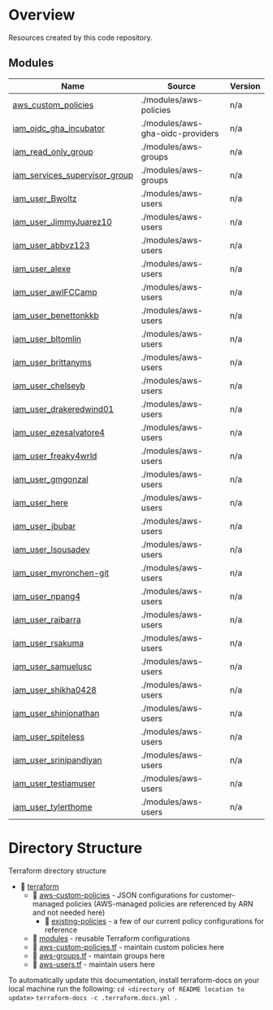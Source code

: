 <!-- BEGIN_TF_DOCS -->
# Overview
Resources created by this code repository.


## Modules

| Name | Source | Version |
|------|--------|---------|
| <a name="module_aws_custom_policies"></a> [aws\_custom\_policies](#module\_aws\_custom\_policies) | ./modules/aws-policies | n/a |
| <a name="module_iam_oidc_gha_incubator"></a> [iam\_oidc\_gha\_incubator](#module\_iam\_oidc\_gha\_incubator) | ./modules/aws-gha-oidc-providers | n/a |
| <a name="module_iam_read_only_group"></a> [iam\_read\_only\_group](#module\_iam\_read\_only\_group) | ./modules/aws-groups | n/a |
| <a name="module_iam_services_supervisor_group"></a> [iam\_services\_supervisor\_group](#module\_iam\_services\_supervisor\_group) | ./modules/aws-groups | n/a |
| <a name="module_iam_user_Bwoltz"></a> [iam\_user\_Bwoltz](#module\_iam\_user\_Bwoltz) | ./modules/aws-users | n/a |
| <a name="module_iam_user_JimmyJuarez10"></a> [iam\_user\_JimmyJuarez10](#module\_iam\_user\_JimmyJuarez10) | ./modules/aws-users | n/a |
| <a name="module_iam_user_abbyz123"></a> [iam\_user\_abbyz123](#module\_iam\_user\_abbyz123) | ./modules/aws-users | n/a |
| <a name="module_iam_user_alexe"></a> [iam\_user\_alexe](#module\_iam\_user\_alexe) | ./modules/aws-users | n/a |
| <a name="module_iam_user_awlFCCamp"></a> [iam\_user\_awlFCCamp](#module\_iam\_user\_awlFCCamp) | ./modules/aws-users | n/a |
| <a name="module_iam_user_benettonkkb"></a> [iam\_user\_benettonkkb](#module\_iam\_user\_benettonkkb) | ./modules/aws-users | n/a |
| <a name="module_iam_user_bltomlin"></a> [iam\_user\_bltomlin](#module\_iam\_user\_bltomlin) | ./modules/aws-users | n/a |
| <a name="module_iam_user_brittanyms"></a> [iam\_user\_brittanyms](#module\_iam\_user\_brittanyms) | ./modules/aws-users | n/a |
| <a name="module_iam_user_chelseyb"></a> [iam\_user\_chelseyb](#module\_iam\_user\_chelseyb) | ./modules/aws-users | n/a |
| <a name="module_iam_user_drakeredwind01"></a> [iam\_user\_drakeredwind01](#module\_iam\_user\_drakeredwind01) | ./modules/aws-users | n/a |
| <a name="module_iam_user_ezesalvatore4"></a> [iam\_user\_ezesalvatore4](#module\_iam\_user\_ezesalvatore4) | ./modules/aws-users | n/a |
| <a name="module_iam_user_freaky4wrld"></a> [iam\_user\_freaky4wrld](#module\_iam\_user\_freaky4wrld) | ./modules/aws-users | n/a |
| <a name="module_iam_user_gmgonzal"></a> [iam\_user\_gmgonzal](#module\_iam\_user\_gmgonzal) | ./modules/aws-users | n/a |
| <a name="module_iam_user_here"></a> [iam\_user\_here](#module\_iam\_user\_here) | ./modules/aws-users | n/a |
| <a name="module_iam_user_jbubar"></a> [iam\_user\_jbubar](#module\_iam\_user\_jbubar) | ./modules/aws-users | n/a |
| <a name="module_iam_user_lsousadev"></a> [iam\_user\_lsousadev](#module\_iam\_user\_lsousadev) | ./modules/aws-users | n/a |
| <a name="module_iam_user_myronchen-git"></a> [iam\_user\_myronchen-git](#module\_iam\_user\_myronchen-git) | ./modules/aws-users | n/a |
| <a name="module_iam_user_npang4"></a> [iam\_user\_npang4](#module\_iam\_user\_npang4) | ./modules/aws-users | n/a |
| <a name="module_iam_user_raibarra"></a> [iam\_user\_raibarra](#module\_iam\_user\_raibarra) | ./modules/aws-users | n/a |
| <a name="module_iam_user_rsakuma"></a> [iam\_user\_rsakuma](#module\_iam\_user\_rsakuma) | ./modules/aws-users | n/a |
| <a name="module_iam_user_samuelusc"></a> [iam\_user\_samuelusc](#module\_iam\_user\_samuelusc) | ./modules/aws-users | n/a |
| <a name="module_iam_user_shikha0428"></a> [iam\_user\_shikha0428](#module\_iam\_user\_shikha0428) | ./modules/aws-users | n/a |
| <a name="module_iam_user_shinjonathan"></a> [iam\_user\_shinjonathan](#module\_iam\_user\_shinjonathan) | ./modules/aws-users | n/a |
| <a name="module_iam_user_spiteless"></a> [iam\_user\_spiteless](#module\_iam\_user\_spiteless) | ./modules/aws-users | n/a |
| <a name="module_iam_user_srinipandiyan"></a> [iam\_user\_srinipandiyan](#module\_iam\_user\_srinipandiyan) | ./modules/aws-users | n/a |
| <a name="module_iam_user_testiamuser"></a> [iam\_user\_testiamuser](#module\_iam\_user\_testiamuser) | ./modules/aws-users | n/a |
| <a name="module_iam_user_tylerthome"></a> [iam\_user\_tylerthome](#module\_iam\_user\_tylerthome) | ./modules/aws-users | n/a |





 

# Directory Structure
Terraform directory structure

- 📁 [terraform](https://github.com/hackforla/ops-security/tree/cb/example/terraform)
  - 📁  [aws-custom-policies](https://github.com/hackforla/ops-security/tree/cb/example/terraform/aws-custom-policies) - JSON configurations for customer-managed policies (AWS-managed policies are referenced by ARN and not needed here)
      - 📁 [existing-policies](https://github.com/hackforla/ops-security/tree/cb/example/terraform/aws-custom-policies/existing-policies) - a few of our current policy configurations for reference
  - 📁 [modules](https://github.com/hackforla/ops-security/tree/cb/example/terraform/modules) - reusable Terraform configurations
  - 📄 [aws-custom-policies.tf](https://github.com/hackforla/ops-security/tree/cb/example/terraform/modules/aws-groups) - maintain custom policies here
  - 📄 [aws-groups.tf](https://github.com/hackforla/ops-security/tree/cb/example/terraform/modules/aws-groups) - maintain groups here
  - 📄 [aws-users.tf](https://github.com/hackforla/ops-security/tree/cb/example/terraform/modules/aws-users) - maintain users here
    
To automatically update this documentation, install terraform-docs on your local machine run the following: 
`cd <directory of README location to update>`
`terraform-docs -c .terraform.docs.yml .`
<!-- END_TF_DOCS -->    